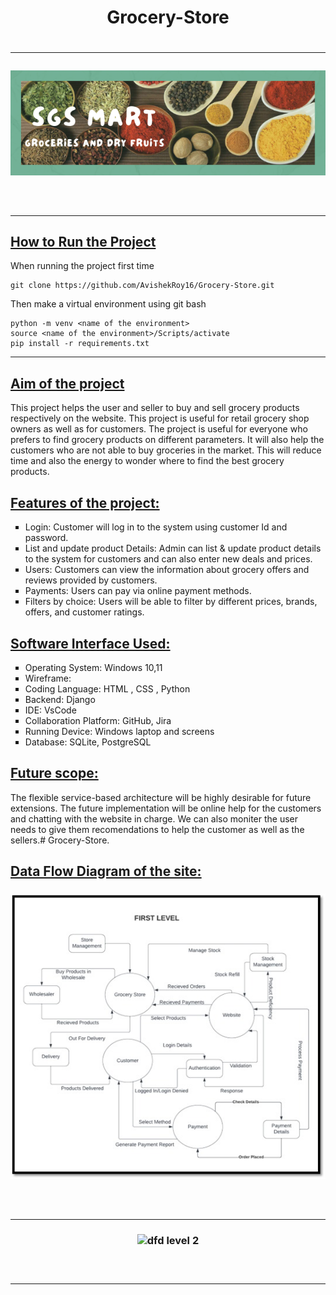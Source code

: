 <h1 align = "center"><b> Grocery-Store</b> <h1> <hr>

<h3 align = "center"><img src="media\cover.png" alt = "banner logo" ><h3><br><hr>

## <u> How to Run the Project</u>

When running the project first time

```
git clone https://github.com/AvishekRoy16/Grocery-Store.git
```

Then make a virtual environment using git bash

```
python -m venv <name of the environment>
source <name of the environment>/Scripts/activate
pip install -r requirements.txt
```
<hr>

## <u> Aim of the  project</u>
This project helps the user and seller to buy and sell grocery products respectively on the website. This project is useful for retail grocery shop owners as well as for customers. The project is useful for everyone who prefers to find grocery products on different parameters. It will also help the customers who are not able to buy groceries in the market. This will reduce time and also the energy to wonder where to find the best grocery products.

## <u> Features of the project: </u>
<ul type = "Square">
<li>Login: Customer will log in to the system using customer Id and password.</li>
<li>List and update product Details: Admin can list & update product details to the system for customers and can also enter new deals and prices.</li>
<li>Users: Customers can view the information about grocery offers and reviews provided by customers.</li>
<li>Payments: Users can pay via online payment methods.</li>
<li>Filters by choice: Users will be able to filter by different prices, brands, offers, and customer ratings.</li>
</ul>

## <u> Software Interface Used: </u>
<ul type = "Square">
<li>Operating System: Windows 10,11</li>
<li>Wireframe:</li>
<li>Coding Language: HTML , CSS , Python</li>
<li>Backend: Django</li>
<li>IDE: VsCode</li>
<li>Collaboration Platform: GitHub, Jira</li>
<li>Running Device: Windows laptop and screens</li>
<li>Database: SQLite, PostgreSQL</li>
</ul>


## <u> Future scope: </u>
The flexible service-based architecture will be highly desirable for future extensions. 
The future implementation will be online help for the customers and chatting with the website in charge. We can also moniter the user needs to give them recomendations to help the customer as well as the sellers.# Grocery-Store.

## <u> Data Flow Diagram of the site: </u>

<h3 align = "center"><img src="media\level 1.jpg" alt = "dfd level 1" ><h3><br><hr>

<h3 align = "center"><img src="media\level 2.jpg" alt = "dfd level 2"><h3><br><hr>